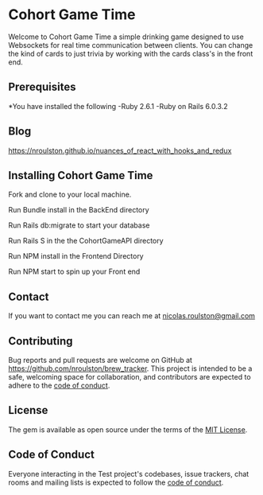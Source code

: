 # Cohort Game Time

Welcome to Cohort Game Time a simple drinking game designed to use Websockets for real time communication between clients. You can change the kind of cards to just trivia by working with the cards class's in the front end. 

## Prerequisites
*You have installed the following
  -Ruby 2.6.1
  -Ruby on Rails 6.0.3.2

## Blog

https://nroulston.github.io/nuances_of_react_with_hooks_and_redux

## Installing Cohort Game Time

Fork and clone to your local machine.

Run Bundle install in the BackEnd directory

Run Rails db:migrate to start your database

Run Rails S in the the CohortGameAPI directory

Run NPM install in the Frontend Directory

Run NPM start to spin up your Front end

## Contact

If you want to contact me you can reach me at nicolas.roulston@gmail.com

## Contributing

Bug reports and pull requests are welcome on GitHub at https://github.com/nroulston/brew_tracker. This project is intended to be a safe, welcoming space for collaboration, and contributors are expected to adhere to the [code of conduct](https://github.com/Nroulston/brew_tracker/blob/master/CODE_OF_CONDUCT.md).


## License

The gem is available as open source under the terms of the [MIT License](https://opensource.org/licenses/MIT).

## Code of Conduct

Everyone interacting in the Test project's codebases, issue trackers, chat rooms and mailing lists is expected to follow the [code of conduct](https://github.com/Nroulston/ActionCableCohortGame/blob/master/CODE_OF_CONDUCT.md).